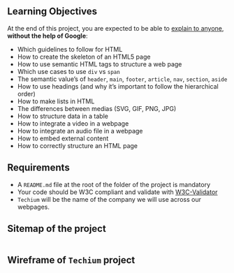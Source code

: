 <title>Project: 0x00. Advanced HTML | Holberton Medellín, Colombia Intranet</title>
<link rel="stylesheet" href="https://use.typekit.net/xgz4ilr.css">
<link rel="stylesheet" media="all" href="/assets/application_blue-eee8139ff7119e61c53b40347875960903e12f0c69f37197cb9886a136687c46.css" />
      <script src="https://www.gstatic.com/charts/loader.js"></script>
      <script src="/assets/application-a3a66409309fe1718dc748cdc95692c7320677d6fa2883732afdad4c641971b4.js"></script>
      <link rel="shortcut icon" type="image/x-icon" href="/favicon_blue.ico" />
      <meta name="csrf-param" content="authenticity_token" />
<meta name="csrf-token" content="br4CwBDoFsuTrEVrgteQGqUtHWqqAMGwlWnY2YJo8JZ4OQMvH/DiB6Cf2x+VD9/DqnZYgHbM+qgEH6FpWHzgDg==" />

<link rel="apple-touch-icon" href="/apple-touch-icon_blue.png">

<h2>Learning Objectives</h2>

<p>At the end of this project, you are expected to be able to <a href="/rltoken/kyxbh98fTHwH4_uXvwTqdA" title="explain to anyone" target="_blank">explain to anyone</a>, <strong>without the help of Google</strong>:</p>

<ul>
<li>Which guidelines to follow for HTML</li>
<li>How to create the skeleton of an HTML5 page</li>
<li>How to use semantic HTML tags to structure a web page</li>
<li>Which use cases to use <code>div</code> vs <code>span</code></li>
<li>The semantic value&rsquo;s of <code>header</code>, <code>main</code>, <code>footer</code>, <code>article</code>, <code>nav</code>, <code>section</code>, <code>aside</code></li>
<li>How to use headings (and why it&rsquo;s important to follow the hierarchical order)</li>
<li>How to make lists in HTML</li>
<li>The differences between medias (SVG, GIF, PNG, JPG)</li>
<li>How to structure data in a table</li>
<li>How to integrate a video in a webpage</li>
<li>How to integrate an audio file in a webpage</li>
<li>How to embed external content</li>
<li>How to correctly structure an HTML page</li>
</ul>

<h2>Requirements</h2>

<ul>
<li>A <code>README.md</code> file at the root of the folder of the project is mandatory</li>
<li>Your code should be W3C compliant and validate with <a href="/rltoken/Iz2PnqOHp2Au30Jb6c-E0w" title="W3C-Validator" target="_blank">W3C-Validator</a></li>
<li><code>Techium</code> will be the name of the company we will use across our webpages.</li>
</ul>

<h2>Sitemap of the project</h2>

<p><img src="https://holbertonintranet.s3.amazonaws.com/uploads/medias/2020/4/4dec2ba9d84a0a55355b1c1e2de4c57854a2d35a.png?X-Amz-Algorithm=AWS4-HMAC-SHA256&X-Amz-Credential=AKIARDDGGGOU5BHMTQX4%2F20211201%2Fus-east-1%2Fs3%2Faws4_request&X-Amz-Date=20211201T202020Z&X-Amz-Expires=86400&X-Amz-SignedHeaders=host&X-Amz-Signature=a47cf485bb1efc6c355d0775e0cbfe691f2d8cba16f13c2be2e955687325784b" alt="" style="" /></p>

<h2>Wireframe of <code>Techium</code> project</h2>

<p><img src="https://holbertonintranet.s3.amazonaws.com/uploads/medias/2020/4/3e4f9e2b3cb73d1768229e086f5da35337be5c6c.png?X-Amz-Algorithm=AWS4-HMAC-SHA256&X-Amz-Credential=AKIARDDGGGOU5BHMTQX4%2F20211201%2Fus-east-1%2Fs3%2Faws4_request&X-Amz-Date=20211201T202020Z&X-Amz-Expires=86400&X-Amz-SignedHeaders=host&X-Amz-Signature=8f4537ffa9c2612b8edcaadd0fc7136cb85a94137c725d8d7fcb914aaa99dc4b" alt="" style="" /></p>

</div>
